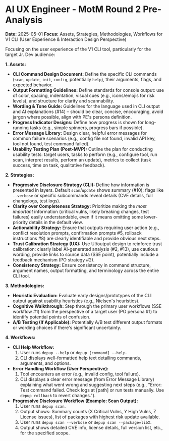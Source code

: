 # AI UX Engineer - MotM Round 2 Pre-Analysis

**Date:** 2025-05-01
**Focus:** Assets, Strategies, Methodologies, Workflows for V1 CLI (User Experience & Interaction Design Perspective)

Focusing on the user experience of the V1 CLI tool, particularly for the target Jr. Dev audience:

**1. Assets:**

*   **CLI Command Design Document:** Define the specific CLI commands (`scan`, `update`, `init`, `config`, potentially `help`), their arguments, flags, and expected behavior.
*   **Output Formatting Guidelines:** Define standards for console output: use of color, spacing, indentation, visual cues (e.g., icons/emojis for risk levels), and structure for clarity and scannability.
*   **Wording & Tone Guide:** Guidelines for the language used in CLI output and AI explanations (#14) – should be clear, concise, encouraging, avoid jargon where possible, align with PE's persona definition.
*   **Progress Indicator Designs:** Define how progress is shown for long-running tasks (e.g., simple spinners, progress bars if possible).
*   **Error Message Library:** Design clear, helpful error messages for common failure scenarios (e.g., config file not found, invalid API key, tool not found, test command failed).
*   **Usability Testing Plan (Post-MVP):** Outline the plan for conducting usability tests: target users, tasks to perform (e.g., configure tool, run scan, interpret results, perform an update), metrics to collect (task success, time on task, qualitative feedback).

**2. Strategies:**

*   **Progressive Disclosure Strategy (CLI):** Define how information is presented in layers. Default `scan`/`update` shows summary (#10); flags like `--verbose` or specific subcommands reveal details (CVE details, full changelogs, test logs).
*   **Clarity over Completeness Strategy:** Prioritize making the *most important* information (critical vulns, likely breaking changes, test failures) easily understandable, even if it means omitting some lower-priority details in the default view.
*   **Actionability Strategy:** Ensure that outputs requiring user action (e.g., conflict resolution prompts, confirmation prompts #5, rollback instructions #8) are clearly identifiable and provide obvious next steps.
*   **Trust Calibration Strategy (UX):** Use UI/output design to reinforce trust calibration: clearly label AI-generated analysis (#2, #13), use cautious wording, provide links to source data (SSE point), potentially include a feedback mechanism (PO strategy #2).
*   **Consistency Strategy:** Ensure consistency in command structure, argument names, output formatting, and terminology across the entire CLI tool.

**3. Methodologies:**

*   **Heuristic Evaluation:** Evaluate early designs/prototypes of the CLI output against usability heuristics (e.g., Nielsen's heuristics).
*   **Cognitive Walkthrough:** Step through the primary user workflows (SSE workflow #1) from the perspective of a target user (PO persona #1) to identify potential points of confusion.
*   **A/B Testing (If Applicable):** Potentially A/B test different output formats or wording choices if there's significant uncertainty.

**4. Workflows:**

*   **CLI Help Workflow:**
    1.  User runs `depup --help` or `depup [command] --help`.
    2.  CLI displays well-formatted help text detailing commands, arguments, and options.
*   **Error Handling Workflow (User Perspective):**
    1.  Tool encounters an error (e.g., invalid config, tool failure).
    2.  CLI displays a clear error message (from Error Message Library) explaining what went wrong and suggesting next steps (e.g., "Error: Test command failed. Check logs at [path] or run tests manually. Use `depup rollback` to revert changes.").
*   **Progressive Disclosure Workflow (Example: Scan Output):**
    1.  User runs `depup scan`.
    2.  Output shows: Summary counts (X Critical Vulns, Y High Vulns, Z License issues), list of packages with highest risk update available.
    3.  User runs `depup scan --verbose` or `depup scan --package=libX`.
    4.  Output shows detailed CVE info, license details, full version list, etc., for the specified scope. 